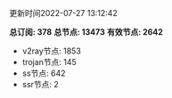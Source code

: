 更新时间2022-07-27 13:12:42

**总订阅: 378**
**总节点: 13473**
**有效节点: 2642**
- v2ray节点: 1853
- trojan节点: 145
- ss节点: 642
- ssr节点: 2
